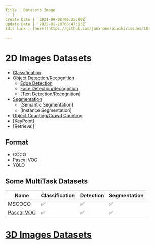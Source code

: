 ```yaml
---
Title | Datasets Image
-- | --
Create Date | `2021-09-08T06:25:00Z`
Update Date | `2022-01-20T06:47:53Z`
Edit link | [here](https://github.com/junxnone/aiwiki/issues/18)

---
```

# 2D Images Datasets

- [Classification](./Datasets_Image_Classification)
- [Object Detection/Recognition](/Datasets_Image_Object_Detection)
  - [Edge Detection](/Datasets_Image_Edge_Detection)
  - [Face Detection/Recognition](/Datasets_Image_Face)
  - [Text Detection/Recognition]
- [Segmentation](/Datasets_Image_Segmentation)
  - [Semantic Segmentation]
  - [Instance Segmentation]
- [Object Counting/Crowd Counting](/Datasets_Image_Object_Counting)
- [KeyPoint]
- [Retrieval]

## Format
- COCO
- Pascal VOC
- YOLO


## Some MultiTask Datasets

Name | Classification | Detection | Segmentation
-- | -- | -- | --
MSCOCO | ✅ | ✅ | ✅ |
[Pascal VOC](/Datasets_Image_PascalVOC) |  ✅ | ✅ | ✅ |


# [3D Images Datasets](/Datasets_Image_3D)
